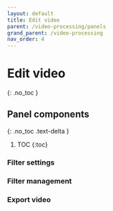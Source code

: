 ```yaml
---
layout: default
title: Edit video
parent: /video-processing/panels
grand_parent: /video-processing
nav_order: 4
---
```


# Edit video
{: .no_toc }

## Panel components
{: .no_toc .text-delta }

1. TOC
{:toc}

### Filter settings

### Filter management

### Export video
